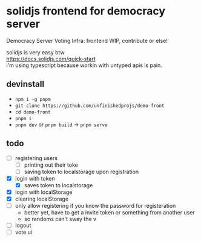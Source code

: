 # solidjs frontend for democracy server
Democracy Server Voting Infra: frontend
WIP, contribute or else!  
  
solidjs is very easy btw  
https://docs.solidjs.com/quick-start  
i'm using typescript because workin with untyped apis is pain.  

## devinstall
- `npm i -g pnpm`
- `git clone https://github.com/unfinishedprojs/demo-front`
- `cd demo-front`
- `pnpm i`
- `pnpm dev` or `pnpm build` -> `pnpm serve`

## todo
- [ ] registering users
  - [ ] printing out their toke
  - [ ] saving token to localstorage upon registration
- [x] login with token
  - [x] saves token to localstorage
- [x] login with localStorage
- [x] clearing localStorage
- [ ] only allow registering if you know the password for registeration
  - better yet, have to get a invite token or something from another user
  - so randoms can't sway the v
- [ ] logout
- [ ] vote ui